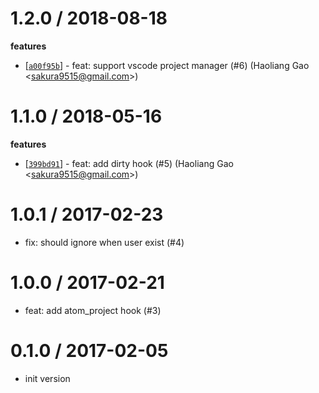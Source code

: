 
1.2.0 / 2018-08-18
==================

**features**
  * [[`a00f95b`](http://github.com/popomore/projj-hooks/commit/a00f95b1945f06b585b381cddaa5320b583b6b39)] - feat: support vscode project manager (#6) (Haoliang Gao <<sakura9515@gmail.com>>)

1.1.0 / 2018-05-16
==================

**features**
  * [[`399bd91`](http://github.com/popomore/projj-hooks/commit/399bd91b92f4aeaee73bfaa8147c7d85a7227303)] - feat: add dirty hook (#5) (Haoliang Gao <<sakura9515@gmail.com>>)

1.0.1 / 2017-02-23
==================

  * fix: should ignore when user exist (#4)

1.0.0 / 2017-02-21
==================

  * feat: add atom_project hook (#3)

0.1.0 / 2017-02-05
==================

  * init version

